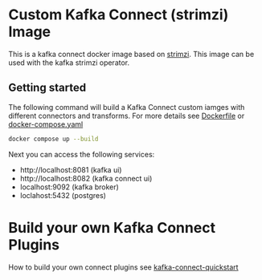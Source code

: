 # Custom Kafka Connect (strimzi) Image

This is a kafka connect docker image based on [strimzi](https://strimzi.io/). This image can be used with the kafka strimzi operator.

## Getting started

The following command will build a Kafka Connect custom iamges with different connectors and transforms.
For more details see [Dockerfile](Dockerfile) or [docker-compose.yaml](docker-compose.yaml)

```bash
docker compose up --build
```

Next you can access the following services:

- http://localhost:8081 (kafka ui)
- http://localhost:8082 (kafka connect ui)
- localhost:9092 (kafka broker)
- loclahost:5432 (postgres)

# Build your own Kafka Connect Plugins

How to build your own connect plugins see [kafka-connect-quickstart ](https://github.com/rueedlinger/kafka-connect-quickstart)
